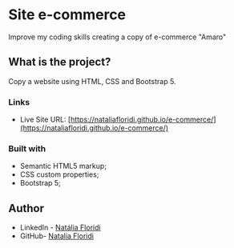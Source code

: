 # Site e-commerce

Improve my coding skills creating a copy of e-commerce "Amaro"

## What is the project?

Copy a website using HTML, CSS and Bootstrap 5.

### Links

- Live Site URL: [https://nataliafloridi.github.io/e-commerce/](https://nataliafloridi.github.io/e-commerce/)

### Built with

- Semantic HTML5 markup;
- CSS custom properties;
- Bootstrap 5;

## Author

- LinkedIn - [Natália Floridi](https://www.linkedin.com/in/natalia-floridi/)
- GitHub- [Natalia Floridi](https://github.com/NataliaFloridi/)
